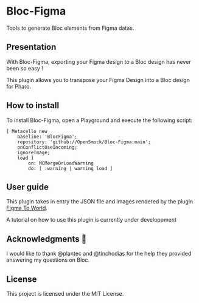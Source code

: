 # Bloc-Figma
Tools to generate Bloc elements from Figma datas.

## Presentation 
With Bloc-Figma, exporting your Figma design to a Bloc design has never been so easy !

This plugin allows you to transpose your Figma Design into a Bloc design for Pharo.

## How to install

To install Bloc-Figma, open a Playground and execute the following script:

```st
[ Metacello new
	baseline: 'BlocFigma';
	repository: 'github://OpenSmock/Bloc-Figma:main';
	onConflictUseIncoming;
	ignoreImage;
	load ]
		on: MCMergeOrLoadWarning
		do: [ :warning | warning load ]
```

## User guide
This plugin takes in entry the JSON file and images rendered by the plugin [Figma To World](https://github.com/OpenSmock/FigmaToWorld).

A tutorial on how to use this plugin is currently under developpment

## Acknowledgments 👐
I would like to thank @plantec and @tinchodias for the help they provided answering my questions on Bloc.

## License
This project is licensed under the MIT License.
